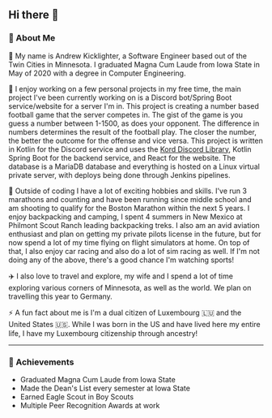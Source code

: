 ## Hi there 👋

### 🚀 About Me 
🤠 My name is Andrew Kicklighter, a Software Engineer based out of the Twin Cities in Minnesota. I graduated Magna Cum Laude from Iowa State in May of 2020 with a degree in Computer Engineering. 

🔭 I enjoy working on a few personal projects in my free time, the main project I've been currently working on is a Discord bot/Spring Boot service/website for a server I'm in. This project is creating a number based football game that the server competes in. The gist of the game is you guess a number between 1-1500, as does your opponent. The difference in numbers determines the result of the football play. The closer the number, the better the outcome for the offense and vice versa. This project is written in Kotlin for the Discord service and uses the [Kord Discord Library](https://github.com/kordlib/kord?tab=readme-ov-file), Kotlin Spring Boot for the backend service, and React for the website. The database is a MariaDB database and everything is hosted on a Linux virtual private server, with deploys being done through Jenkins pipelines.

🏃 Outside of coding I have a lot of exciting hobbies and skills. I've run 3 marathons and counting and have been running since middle school and am shooting to qualify for the Boston Marathon within the next 5 years. I enjoy backpacking and camping, I spent 4 summers in New Mexico at Philmont Scout Ranch leading backpacking treks. I also am an avid aviation enthusiast and plan on getting my private pilots license in the future, but for now spend a lot of my time flying on flight simulators at home. On top of that, I also enjoy car racing and also do a lot of sim racing as well. If I'm not doing any of the above, there's a good chance I'm watching sports!

✈️ I also love to travel and explore, my wife and I spend a lot of time exploring various corners of Minnesota, as well as the world. We plan on travelling this year to Germany.

⚡ A fun fact about me is I'm a dual citizen of Luxembourg 🇱🇺 and the United States 🇺🇸. While I was born in the US and have lived here my entire life, I have my Luxembourg citizenship through ancestry!

---

### 🥇 Achievements

- Graduated Magna Cum Laude from Iowa State
- Made the Dean's List every semester at Iowa State
- Earned Eagle Scout in Boy Scouts
- Multiple Peer Recognition Awards at work

